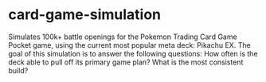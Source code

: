 # card-game-simulation
Simulates 100k+ battle openings for the Pokemon Trading Card Game Pocket game, using the current most popular meta deck: Pikachu EX. 
The goal of this simulation is to answer the following questions:
  How often is the deck able to pull off its primary game plan?
  What is the most consistent build?
